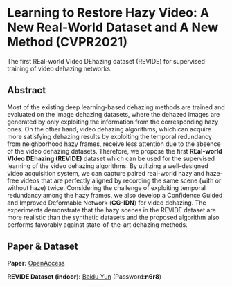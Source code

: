 # Learning to Restore Hazy Video: A New Real-World Dataset and A New Method (CVPR2021)
The first REal-world VIdeo DEhazing dataset (REVIDE) for supervised training of video dehazing networks.

## Abstract
Most of the existing deep learning-based dehazing methods are trained and evaluated on the image dehazing datasets, where the dehazed images are generated by only
exploiting the information from the corresponding hazy ones. On the other hand, video dehazing algorithms, which can acquire more satisfying dehazing results by exploiting the
temporal redundancy from neighborhood hazy frames, receive less attention due to the absence of the video dehazing datasets. Therefore, we propose the first **REal-world VIdeo
DEhazing (REVIDE)** dataset which can be used for the supervised learning of the video dehazing algorithms. By utilizing a well-designed video acquisition system, we can
capture paired real-world hazy and haze-free videos that are perfectly aligned by recording the same scene (with or without haze) twice. Considering the challenge of exploiting temporal redundancy among the hazy frames, we also develop a Confidence Guided and Improved Deformable Network (**CG-IDN**) for video dehazing. The experiments demonstrate that the hazy scenes in the REVIDE dataset are more realistic than the synthetic datasets and the proposed algorithm also performs favorably against state-of-the-art dehazing methods.

## Paper & Dataset
**Paper:** [OpenAccess](https://openaccess.thecvf.com/content/CVPR2021/papers/Zhang_Learning_To_Restore_Hazy_Video_A_New_Real-World_Dataset_and_CVPR_2021_paper.pdf)

**REVIDE Dataset (indoor):** [Baidu Yun](https://pan.baidu.com/s/1fycPTzcyEAJkgN-hKKi6ew) (Password:**n6r8**)
